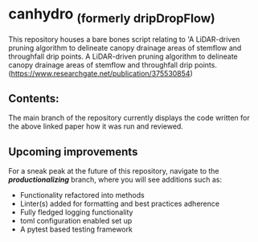 # canhydro <sub>(formerly dripDropFlow)</sub>
This repository houses a bare bones script relating to 'A LiDAR-driven pruning algorithm to delineate canopy drainage areas of stemflow and throughfall drip points.
A LiDAR-driven pruning algorithm to delineate canopy drainage areas of stemflow and throughfall drip points.
(https://www.researchgate.net/publication/375530854)

## Contents:

The main branch of the repository currently displays the code written for the above linked paper how it was run and reviewed.

## Upcoming improvements
For a sneak peak at the future of this repository, navigate to the ***productionalizing*** branch, where you will see additions such as:

  + Functionality refactored into methods
  + Linter(s) added for formatting and best practices adherence 
  + Fully fledged logging functionality
  + toml configuration enabled set up
  + A pytest based testing framework



